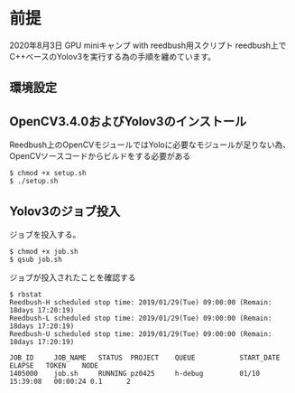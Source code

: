 # 前提
2020年8月3日 GPU miniキャンプ with reedbush用スクリプト
reedbush上でC++ベースのYolov3を実行する為の手順を纏めています。

## 環境設定
## OpenCV3.4.0およびYolov3のインストール
Reedbush上のOpenCVモジュールではYoloに必要なモジュールが足りない為、OpenCVソースコードからビルドをする必要がある
```
$ chmod +x setup.sh
$ ./setup.sh
```
## Yolov3のジョブ投入
ジョブを投入する。
```
$ chmod +x job.sh
$ qsub job.sh
```
ジョブが投入されたことを確認する
```
$ rbstat 
Reedbush-H scheduled stop time: 2019/01/29(Tue) 09:00:00 (Remain: 18days 17:20:19)
Reedbush-L scheduled stop time: 2019/01/29(Tue) 09:00:00 (Remain: 18days 17:20:19)
Reedbush-U scheduled stop time: 2019/01/29(Tue) 09:00:00 (Remain: 18days 17:20:19)

JOB_ID     JOB_NAME   STATUS  PROJECT    QUEUE           START_DATE       ELAPSE   TOKEN    NODE
1405000    job.sh     RUNNING pz0425     h-debug         01/10 15:39:08   00:00:24 0.1      2
```
